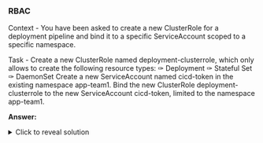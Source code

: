 ### RBAC
Context -
You have been asked to create a new ClusterRole for a deployment pipeline and bind it to a specific ServiceAccount scoped to a specific namespace.

Task -
Create a new ClusterRole named deployment-clusterrole, which only allows to create the following resource types:
✑ Deployment
✑ Stateful Set
✑ DaemonSet
Create a new ServiceAccount named cicd-token in the existing namespace app-team1.
Bind the new ClusterRole deployment-clusterrole to the new ServiceAccount cicd-token, limited to the namespace app-team1.


**Answer:**

<details>
<summary>Click to reveal solution</summary>

```markdown
### RBAC

**Context:**
You have been asked to create a new ClusterRole for a deployment pipeline and bind it to a specific ServiceAccount scoped to a specific namespace.

**Task:**

1. **Create a new ClusterRole**:
   ```bash
   kubectl create clusterrole deployment-clusterrole --verb=create --resource=deployments,statefulsets,daemonsets
   ```

2. **Create a new ServiceAccount**:
   ```bash
   kubectl create serviceaccount cicd-token -n app-team1
   ```

3. **Bind the ClusterRole to the ServiceAccount**:
   ```bash
   kubectl create rolebinding deployment-binding --clusterrole=deployment-clusterrole --serviceaccount=app-team1:cicd-token -n app-team1
   ```

4. **Test the role and actions**:
   ```bash
   kubectl auth can-i create deployment --as=system:serviceaccount:app-team1:cicd-token -n app-team1
   ```

</details>
